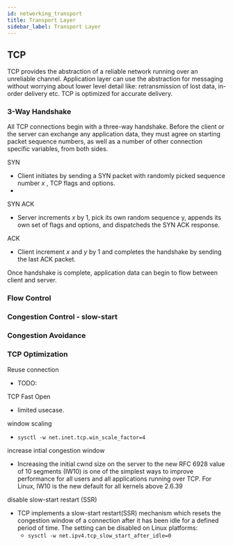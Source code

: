 ```yaml
---
id: networking_transport
title: Transport Layer
sidebar_label: Transport Layer
---
```


## TCP

TCP provides the abstraction of a reliable network running over an unreliable channel. Application layer can use the abstraction for messaging without worrying about lower level detail like: retransmission of lost data, in-order delivery etc. TCP is optimized for accurate delivery.

### 3-Way Handshake

All TCP connections begin with a three-way handshake. Before the client or the server can exchange any application data, they must agree on starting packet sequence numbers, as well as a number of other connection specific variables, from both sides.

<nav class="no-bullet">

SYN

- Client initiates by sending a SYN packet with randomly picked sequence number _x_ , TCP flags and options.
-

SYN ACK

- Server increments _x_ by 1, pick its own random sequence y, appends its own set of flags and options, and dispatcheds the SYN ACK response.

ACK

- Client increment _x_ and _y_ by 1 and completes the handshake by sending the last ACK packet.

Once handshake is complete, application data can begin to flow between client and server.

</nav>

### Flow Control

### Congestion Control - slow-start

### Congestion Avoidance

### TCP Optimization

<nav class="no-bullet">

Reuse connection

- TODO:

TCP Fast Open

- limited usecase.

window scaling

- `sysctl -w net.inet.tcp.win_scale_factor=4`

increase intial congestion window

- Increasing the initial cwnd size on the server to the new RFC 6928 value of 10 segments (IW10) is one of the simplest ways to improve performance for all users and all applications running over TCP. For Linux, IW10 is the new default for all kernels above 2.6.39

disable slow-start restart (SSR)

- TCP implements a slow-start restart(SSR) mechanism which resets the congestion window of a connection after it has been idle for a defined period of time. The setting can be disabled on Linux platforms:
  - `sysctl -w net.ipv4.tcp_slow_start_after_idle=0`

</nav>
